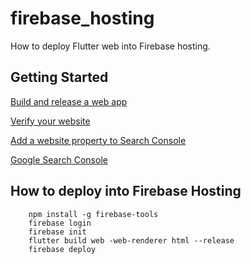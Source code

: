 # firebase_hosting

How to deploy Flutter web into Firebase hosting.

## Getting Started

[Build and release a web app][2]

[Verify your website][3]

[Add a website property to Search Console][4]

[Google Search Console][5]

## How to deploy into Firebase Hosting
```
    npm install -g firebase-tools
    firebase login
    firebase init
    flutter build web -web-renderer html --release
    firebase deploy
```


[2]: https://docs.flutter.dev/deployment/web
[3]: https://support.google.com/googleplay/android-developer/answer/13205715
[4]: https://support.google.com/webmasters/answer/34592#zippy=%2Cgoogle-hosted-property-sites-blogger-workspace
[5]: https://search.google.com/search-console/welcome